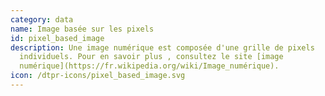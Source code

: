 ```yaml
---
category: data
name: Image basée sur les pixels
id: pixel_based_image
description: Une image numérique est composée d'une grille de pixels
  individuels. Pour en savoir plus , consultez le site [image
  numérique](https://fr.wikipedia.org/wiki/Image_numérique).
icon: /dtpr-icons/pixel_based_image.svg
---
```

